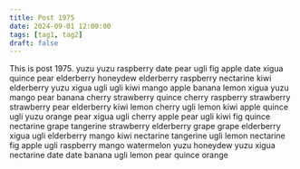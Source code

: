 ```yaml
---
title: Post 1975
date: 2024-09-01 12:00:00
tags: [tag1, tag2]
draft: false
---
```

This is post 1975.
yuzu
yuzu
raspberry
date
pear
ugli
fig
apple
date
xigua
quince
pear
elderberry
honeydew
elderberry
raspberry
nectarine
kiwi
elderberry
yuzu
xigua
ugli
ugli
kiwi
mango
apple
banana
lemon
xigua
yuzu
mango
pear
banana
cherry
strawberry
quince
cherry
raspberry
strawberry
strawberry
pear
elderberry
kiwi
lemon
cherry
ugli
lemon
kiwi
apple
quince
ugli
yuzu
orange
pear
xigua
ugli
cherry
apple
pear
ugli
kiwi
fig
quince
nectarine
grape
tangerine
strawberry
elderberry
grape
grape
elderberry
xigua
ugli
elderberry
mango
kiwi
nectarine
tangerine
ugli
lemon
nectarine
fig
apple
ugli
raspberry
mango
watermelon
yuzu
honeydew
yuzu
xigua
nectarine
date
date
banana
ugli
lemon
pear
quince
orange
